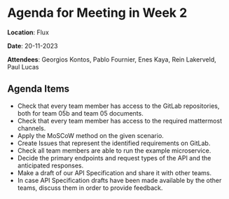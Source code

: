 # Agenda for Meeting in Week 2

**Location**: Flux

**Date**: 20-11-2023

**Attendees**: Georgios Kontos, Pablo Fournier, Enes Kaya, Rein Lakerveld, Paul Lucas

## Agenda Items

- Check that every team member has access to the GitLab repositories, both for team 05b and team 05 documents.
- Check that every team member has access to the required mattermost channels.
- Apply the MoSCoW method on the given scenario.
- Create Issues that represent the identified requirements on GitLab.
- Check all team members are able to run the example microservice.
- Decide the primary endpoints and request types of the API and the anticipated responses.
- Make a draft of our API Specification and share it with other teams.
- In case API Specification drafts have been made available by the other teams, discuss them in order to provide feedback.